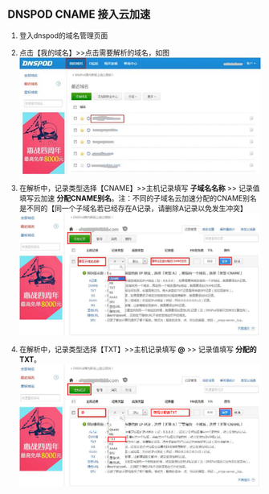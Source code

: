 ## DNSPOD CNAME 接入云加速

1. 登入dnspod的域名管理页面

2. 点击【我的域名】>>点击需要解析的域名，如图
![](../static/img/domain-access/dnspod-1.jpg)


3. 在解析中，记录类型选择【CNAME】>>主机记录填写 **子域名名称** >> 记录值填写云加速 **分配CNAME别名**。注：不同的子域名云加速分配的CNAME别名是不同的【同一个子域名若已经存在A记录，请删除A记录以免发生冲突】
![](../static/img/domain-access/dnspod-2.jpg)


4. 在解析中，记录类型选择【TXT】>>主机记录填写 **@** >> 记录值填写 **分配的TXT**。
![](../static/img/domain-access/dnspod-3.png)
